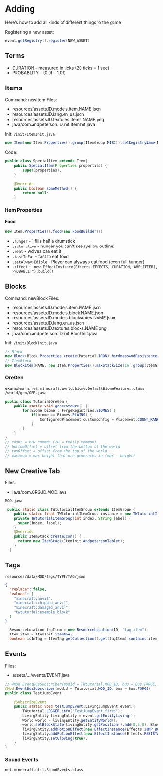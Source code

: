 # Adding
Here's how to add all kinds of different things to the game

Registering a new asset:
```Java
event.getRegistry().register(NEW_ASSET)
```

## Terms
- DURATION - measured in ticks (20 ticks = 1 sec)
- PROBABLITY - (0.0f - 1.0f)

## Items
Command: newItem
Files:
- resources/assets.ID.models.item.NAME.json
- resources/assets.ID.lang.en_us.json
- resources/assets.ID.textures.items.NAME.png
- java/com.andpeterson.ID.init.ItemInit.java

Init:
`/init/ItemInit.java`
```Java
new Item(new Item.Properties().group(ItemGroup.MISC)).setRegistryName(NAME);
```

Code:
```Java
public class SpecialItem extends Item{
	public SpecialItem(Properties properties) {
		super(properties);
	}
	
	@Override
	public boolean someMethod() {
		return null;
	}
```

### Item Properties
#### Food
```Java
new Item.Properties().food(new FoodBuilder())
```
- `.hunger` - 1 fills half a drumstick
- `.saturation` - hunger you can't see (yellow outline)
- `.meat` - wolves can eat it
- `.fastToEat` - fast to eat food
- `.setAlwaysEdible` - Player can alyways eat food (even full hunger)
- `.effect` - `(new EffectInstance(Effects.EFFECTS, DURATION, AMPLIFIER), PROBABLITY).build()`

## Blocks
Command: newBlock
Files:
- resources/assets.ID.models.item.NAME.json
- resources/assets.ID.models.block.NAME.json
- resources/assets.ID.models.blockstates.NAME.json
- resources/assets.ID.lang.en_us.json
- resources/assets.ID.textures.blocks.NAME.png
- java/com.andpeterson.ID.init.BlockInit.java

Init:
`/init/BlockInit.java`
```Java
// Block
new Block(Block.Properties.create(Material.IRON).hardnessAndResistance(0.5f, 15.0f).sound(SoundType.STONE)).setRegistryName(NAME);
// ItemBlock
new BlockItem(NAME, new Item.Properties().maxStackSize(16).group(ItemGroup.BUILDING_BLOCKS)).setRegistryName(NAME);
```

### OreGen
examples in: `net.minecraft.world.biome.DefaultBiomeFeatures.class`
`/world/gen/ORE.java`
```Java
public class TutorialOreGen {
	public static void generateOre() {
		for(Biome biome : ForgeRegistries.BIOMES) {
			if(biome == Biomes.PLAINS) {
				ConfiguredPlacement customConfig = Placement.COUNT_RANGE.configure(new CountRangeConfig(count, bottomOffset, topOffset, maximum));
			}
		}
	}
}
// count = how common (20 = really common)
// bottomOffset = offset from the bottom of the world
// topOffset = offset from the top of the world
// maximum = max height that ore generates in (max - height)
```

## New Creative Tab
Files:
- java/com.ORG.ID.MOD.java

`MOD.java`
```java
 public static class TWtutorialItemGroup extends ItemGroup {
    public static final TWtutorialItemGroup instance = new TWtutorialItemGroup(ItemGroup.GROUPS.length, "twtutorialtab");
    private TWtutorialItemGroup(int index, String label) {
      super(index, label);
    }
    @Override
    public ItemStack createIcon() {
      return new ItemStack(ItemInit.AndpetersonTablet);
    }
  }
```

## Tags
`resources/data/MOD/tags/TYPE/TAG/json`
```JSON
{
  "replace": false,
  "values": [
    "minecraft:anvil",
    "minecraft:chipped_anvil",
    "minecraft:damaged_anvil",
    "twtutorial:example_block"
  ]
}
```
```Java
  ResourceLocation tagItem = new ResourceLocation(ID, "tag_item");
  Item item = ItemInit.itemOne;
  boolean isInTag = ItemTag.getCollection().get(tagItem).contains(item)
```

## Events
Files:
- assets/.../events/EVENT.java

```Java
// @Mod.EventBusSubscriber(modid = TWtutorial.MOD_ID, bus = Bus.FORGE, value = Dist.CLIENT)
@Mod.EventBusSubscriber(modid = TWtutorial.MOD_ID, bus = Bus.FORGE)
public class TestJumpEvent {
	
	@SubscribeEvent
	public static void testJumpEvent(LivingJumpEvent event){
		TWtutorial.LOGGER.info("TestJumpEvent fired");
		LivingEntity livingEntity = event.getEntityLiving();
		World world = livingEntity.getEntityWorld();
		world.setBlockState(livingEntity.getPosition().add(0,5,0), BlockInit.example_block.getDefaultState());
		livingEntity.addPotionEffect(new EffectInstance(Effects.JUMP_BOOST, 60, 255));
		livingEntity.addPotionEffect(new EffectInstance(Effects.RESISTANCE, 60, 255));
		livingEntity.setGlowing(true);
	}
}
```

### Sound Events
`net.minecraft.util.SoundEvents.class`